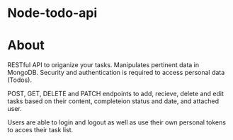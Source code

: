 # Node-todo-api

# About
RESTful API to origanize your tasks.
Manipulates pertinent data in MongoDB.
Security and authentication is required to access personal data (Todos).

POST, GET, DELETE and PATCH endpoints to add, recieve, delete and edit tasks based on their content, 
completeion status and date, and attached user.

Users are able to login and logout as well as use their own personal tokens to acces their task list.

